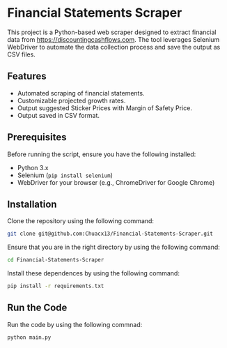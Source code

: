# Financial Statements Scraper

This project is a Python-based web scraper designed to extract financial data from https://discountingcashflows.com. The tool leverages Selenium WebDriver to automate the data collection process and save the output as CSV files.

## Features

- Automated scraping of financial statements.
- Customizable projected growth rates.
- Output suggested Sticker Prices with Margin of Safety Price.
- Output saved in CSV format.

## Prerequisites

Before running the script, ensure you have the following installed:

- Python 3.x
- Selenium (`pip install selenium`)
- WebDriver for your browser (e.g., ChromeDriver for Google Chrome)

## Installation

Clone the repository using the following command:

```bash
git clone git@github.com:Chuacx13/Financial-Statements-Scraper.git
```

Ensure that you are in the right directory by using the following command:

```bash
cd Financial-Statements-Scraper
```

Install these dependences by using the following command:

```bash
pip install -r requirements.txt
```

## Run the Code

Run the code by using the following commnad:

```bash
python main.py
```
